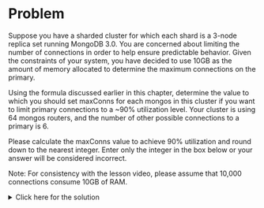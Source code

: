 # Problem
Suppose you have a sharded cluster for which each shard is a 3-node replica set running MongoDB 3.0. You are concerned about limiting the number of connections in order to help ensure predictable behavior. Given the constraints of your system, you have decided to use 10GB as the amount of memory allocated to determine the maximum connections on the primary.

Using the formula discussed earlier in this chapter, determine the value to which you should set maxConns for each mongos in this cluster if you want to limit primary connections to a ~90% utilization level. Your cluster is using 64 mongos routers, and the number of other possible connections to a primary is 6.

Please calculate the maxConns value to achieve 90% utilization and round down to the nearest integer. Enter only the integer in the box below or your answer will be considered incorrect.

Note: For consistency with the lesson video, please assume that 10,000 connections consume 10GB of RAM.

<details>
  <summary>Click here for the solution</summary>
    <ul>
      <li>140</li>
	</ul>
</details>